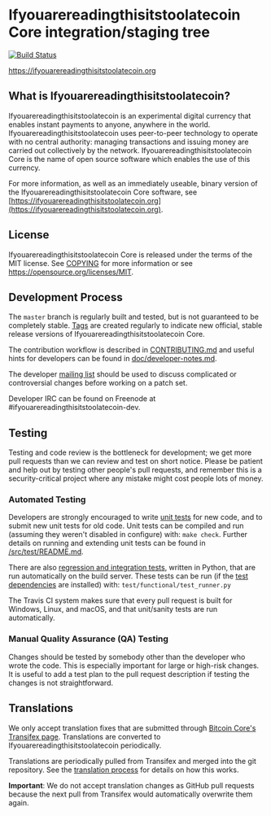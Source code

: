 Ifyouarereadingthisitstoolatecoin Core integration/staging tree
=====================================

[![Build Status](https://travis-ci.org/ifyouarereadingthisitstoolatecoin-project/ifyouarereadingthisitstoolatecoin.svg?branch=master)](https://travis-ci.org/ifyouarereadingthisitstoolatecoin-project/ifyouarereadingthisitstoolatecoin)

https://ifyouarereadingthisitstoolatecoin.org

What is Ifyouarereadingthisitstoolatecoin?
----------------

Ifyouarereadingthisitstoolatecoin is an experimental digital currency that enables instant payments to
anyone, anywhere in the world. Ifyouarereadingthisitstoolatecoin uses peer-to-peer technology to operate
with no central authority: managing transactions and issuing money are carried
out collectively by the network. Ifyouarereadingthisitstoolatecoin Core is the name of open source
software which enables the use of this currency.

For more information, as well as an immediately useable, binary version of
the Ifyouarereadingthisitstoolatecoin Core software, see [https://ifyouarereadingthisitstoolatecoin.org](https://ifyouarereadingthisitstoolatecoin.org).

License
-------

Ifyouarereadingthisitstoolatecoin Core is released under the terms of the MIT license. See [COPYING](COPYING) for more
information or see https://opensource.org/licenses/MIT.

Development Process
-------------------

The `master` branch is regularly built and tested, but is not guaranteed to be
completely stable. [Tags](https://github.com/ifyouarereadingthisitstoolatecoin-project/ifyouarereadingthisitstoolatecoin/tags) are created
regularly to indicate new official, stable release versions of Ifyouarereadingthisitstoolatecoin Core.

The contribution workflow is described in [CONTRIBUTING.md](CONTRIBUTING.md)
and useful hints for developers can be found in [doc/developer-notes.md](doc/developer-notes.md).

The developer [mailing list](https://groups.google.com/forum/#!forum/ifyouarereadingthisitstoolatecoin-dev)
should be used to discuss complicated or controversial changes before working
on a patch set.

Developer IRC can be found on Freenode at #ifyouarereadingthisitstoolatecoin-dev.

Testing
-------

Testing and code review is the bottleneck for development; we get more pull
requests than we can review and test on short notice. Please be patient and help out by testing
other people's pull requests, and remember this is a security-critical project where any mistake might cost people
lots of money.

### Automated Testing

Developers are strongly encouraged to write [unit tests](src/test/README.md) for new code, and to
submit new unit tests for old code. Unit tests can be compiled and run
(assuming they weren't disabled in configure) with: `make check`. Further details on running
and extending unit tests can be found in [/src/test/README.md](/src/test/README.md).

There are also [regression and integration tests](/test), written
in Python, that are run automatically on the build server.
These tests can be run (if the [test dependencies](/test) are installed) with: `test/functional/test_runner.py`

The Travis CI system makes sure that every pull request is built for Windows, Linux, and macOS, and that unit/sanity tests are run automatically.

### Manual Quality Assurance (QA) Testing

Changes should be tested by somebody other than the developer who wrote the
code. This is especially important for large or high-risk changes. It is useful
to add a test plan to the pull request description if testing the changes is
not straightforward.

Translations
------------

We only accept translation fixes that are submitted through [Bitcoin Core's Transifex page](https://www.transifex.com/projects/p/bitcoin/).
Translations are converted to Ifyouarereadingthisitstoolatecoin periodically.

Translations are periodically pulled from Transifex and merged into the git repository. See the
[translation process](doc/translation_process.md) for details on how this works.

**Important**: We do not accept translation changes as GitHub pull requests because the next
pull from Transifex would automatically overwrite them again.
